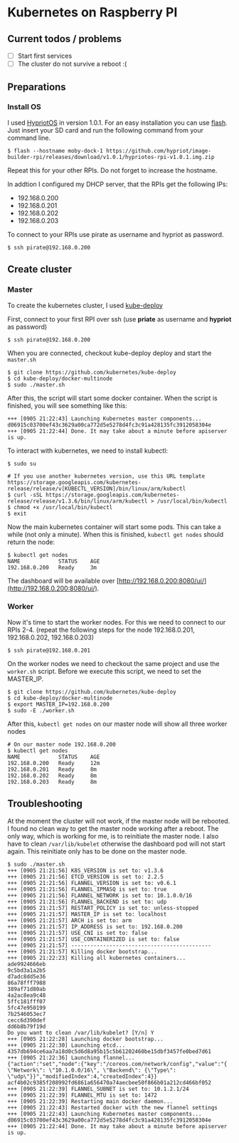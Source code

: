 # Kubernetes on Raspberry PI

## Current todos / problems
- [ ] Start first services
- [ ] The cluster do not survive a reboot :(

## Preparations
### Install OS
I used [HypriotOS](http://blog.hypriot.com/) in version 1.0.1. For an easy installation you can use [flash](https://github.com/hypriot/flash). Just insert your SD card and run the following command from your command line.

```
$ flash --hostname moby-dock-1 https://github.com/hypriot/image-builder-rpi/releases/download/v1.0.1/hypriotos-rpi-v1.0.1.img.zip
```
Repeat this for your other RPIs. Do not forget to increase the hostname.

In addtion I configured my DHCP server, that the RPIs get the following IPs:

* 192.168.0.200
* 192.168.0.201
* 192.168.0.202
* 192.168.0.203

To connect to your RPIs use pirate as username and hypriot as password.

```
$ ssh pirate@192.168.0.200
```

## Create cluster
### Master
To create the kubernetes cluster, I used [kube-deploy](https://github.com/kubernetes/kube-deploy)

First, connect to your first RPI over ssh (use **priate** as username and **hypriot** as password)

```
$ ssh pirate@192.168.0.200
```

When you are connected, checkout kube-deploy deploy and start the ```master.sh```

```
$ git clone https://github.com/kubernetes/kube-deploy
$ cd kube-deploy/docker-multinode
$ sudo ./master.sh
```

After this, the script will start some docker container. When the script is finished, you will see something like this:

```
+++ [0905 21:22:43] Launching Kubernetes master components...
d06915c03700ef43c3629a00ca772d5e5278d4fc3c91a428135fc3912058304e
+++ [0905 21:22:44] Done. It may take about a minute before apiserver is up.
```

To interact with kubernetes, we need to install kubectl:
```
$ sudo su

# If you use another kubernetes version, use this URL template https://storage.googleapis.com/kubernetes-release/release/v[KUBECTL_VERSION]/bin/linux/arm/kubectl
$ curl -sSL https://storage.googleapis.com/kubernetes-release/release/v1.3.6/bin/linux/arm/kubectl > /usr/local/bin/kubectl
$ chmod +x /usr/local/bin/kubectl
$ exit
```

Now the main kubernetes container will start some pods. This can take a while (not only a minute). When this is finished, ```kubectl get nodes``` should return the node:

```
$ kubectl get nodes
NAME            STATUS    AGE
192.168.0.200   Ready     3m
```

The dashboard will be available over [http://192.168.0.200:8080/ui/](http://192.168.0.200:8080/ui/).

### Worker
Now it's time to start the worker nodes. For this we need to connect to our RPIs 2-4. (repeat the following steps for the node 192.168.0.201, 192.168.0.202, 192.168.0.203)

```
$ ssh pirate@192.168.0.201
```

On the worker nodes we need to checkout the same project and use the ```worker.sh``` script. Before we execute this script, we need to set the MASTER_IP.

```
$ git clone https://github.com/kubernetes/kube-deploy
$ cd kube-deploy/docker-multinode
$ export MASTER_IP=192.168.0.200
$ sudo -E ./worker.sh
```

After this, ```kubectl get nodes``` on our master node will show all three worker nodes
```
# On our master node 192.168.0.200
$ kubectl get nodes
NAME            STATUS    AGE
192.168.0.200   Ready     12m
192.168.0.201   Ready     8m
192.168.0.202   Ready     8m
192.168.0.203   Ready     8m
```

## Troubleshooting
At the moment the cluster will not work, if the master node will be rebooted. I found no clean way to get the master node working after a reboot. The only way, which is working for me, is to reinitiate the master node.
I also have to clean ```/var/lib/kubelet``` otherwise the dashboard pod will not start again. This reinitiate only has to be done on the master node.

```
$ sudo ./master.sh
+++ [0905 21:21:56] K8S_VERSION is set to: v1.3.6
+++ [0905 21:21:56] ETCD_VERSION is set to: 2.2.5
+++ [0905 21:21:56] FLANNEL_VERSION is set to: v0.6.1
+++ [0905 21:21:56] FLANNEL_IPMASQ is set to: true
+++ [0905 21:21:56] FLANNEL_NETWORK is set to: 10.1.0.0/16
+++ [0905 21:21:56] FLANNEL_BACKEND is set to: udp
+++ [0905 21:21:57] RESTART_POLICY is set to: unless-stopped
+++ [0905 21:21:57] MASTER_IP is set to: localhost
+++ [0905 21:21:57] ARCH is set to: arm
+++ [0905 21:21:57] IP_ADDRESS is set to: 192.168.0.200
+++ [0905 21:21:57] USE_CNI is set to: false
+++ [0905 21:21:57] USE_CONTAINERIZED is set to: false
+++ [0905 21:21:57] --------------------------------------------
+++ [0905 21:21:57] Killing docker bootstrap...
+++ [0905 21:22:23] Killing all kubernetes containers...
ade9924666eb
9c5bd3a1a2b5
d7adc8dd5e36
86a78fff7988
389af71d80ab
4a2ac8ea9c48
5ffc181fff07
5fc47e950199
7b2546053ec7
cecc6d390def
dd6b8b79f19d
Do you want to clean /var/lib/kubelet? [Y/n] Y
+++ [0905 21:22:28] Launching docker bootstrap...
+++ [0905 21:22:30] Launching etcd...
4357db694ce6aa7a18d0c5d6d8a95b15c5b61202460be15dbf3457fe0bed7d61
+++ [0905 21:22:36] Launching flannel...
{"action":"set","node":{"key":"/coreos.com/network/config","value":"{ \"Network\": \"10.1.0.0/16\", \"Backend\": {\"Type\": \"udp\"}}","modifiedIndex":4,"createdIndex":4}}
acf4b02c9385f208992fd6861a656470a74aecbee50f866b01a212cd466bf052
+++ [0905 21:22:39] FLANNEL_SUBNET is set to: 10.1.2.1/24
+++ [0905 21:22:39] FLANNEL_MTU is set to: 1472
+++ [0905 21:22:39] Restarting main docker daemon...
+++ [0905 21:22:43] Restarted docker with the new flannel settings
+++ [0905 21:22:43] Launching Kubernetes master components...
d06915c03700ef43c3629a00ca772d5e5278d4fc3c91a428135fc3912058304e
+++ [0905 21:22:44] Done. It may take about a minute before apiserver is up.
```
